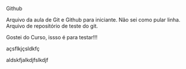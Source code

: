 Github

Arquivo da aula de Git e Github para iniciante.
 Não sei como pular linha.
 Arquivo de repositório de teste do git.


Gostei do Curso, issso é para testar!!!



açsflkjçsldkfç

aldskfjalkdjfslkdjf
